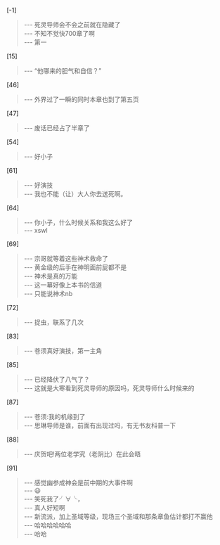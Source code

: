 
[-1] 
>--- 死灵导师会不会之前就在隐藏了<br>
>--- 不知不觉快700章了啊<br>
>--- 第一<br>

[15] 
>--- “他哪来的胆气和自信？”<br>

[46] 
>--- 外界过了一瞬的同时本章也到了第五页<br>

[47] 
>--- 废话已经占了半章了<br>

[54] 
>--- 好小子<br>

[61] 
>--- 好演技<br>
>--- 我也不能（让）大人你去送死啊。<br>

[64] 
>--- 你小子，什么时候关系和我这么好了<br>
>--- xswl<br>

[69] 
>--- 宗哥就等着这些神术救命了<br>
>--- 黄金级的后手在神明面前屁都不是<br>
>--- 神术是真的万能<br>
>--- 这一幕好像上本书的信道<br>
>--- 只能说神术nb<br>

[72] 
>--- 捉虫，联系了几次<br>

[83] 
>--- 苍须真好演技，第一主角<br>

[85] 
>--- 已经降伏了八气了？<br>
>--- 这就是大寒看到死灵导师的原因吗，死灵导师什么时候来的<br>

[87] 
>--- 苍须:我的机缘到了<br>
>--- 思琳导师是谁，前面有出现过吗，有无书友科普一下<br>

[88] 
>--- 庆贺吧!两位老学究（老阴比）在此会晤<br>

[91] 
>--- 感觉幽参成神会是前中期的大事件啊<br>
>--- 😃<br>
>--- 笑死我了╯∀╰，<br>
>--- 真人好短啊<br>
>--- 新流派，加上圣域等级，现场三个圣域和那条章鱼估计都打不赢他<br>
>--- 哈哈哈哈哈哈<br>
>--- 哈哈<br>
